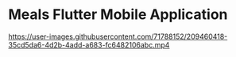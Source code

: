 # Meals Flutter Mobile Application




https://user-images.githubusercontent.com/71788152/209460418-35cd5da6-4d2b-4add-a683-fc6482106abc.mp4

